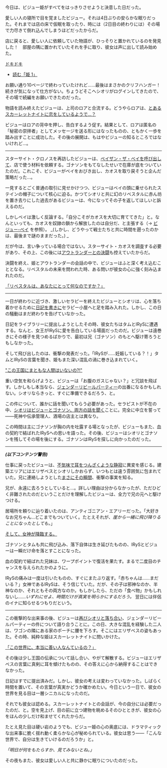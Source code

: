 <!-- title: 古石ビジュー -->
<!-- status: インブレッド -->

今日は、ビジュー姫がすべてをはっきりさせようと決意した日だった。

愛しい人の寝所で目を覚ましたビジュー。それは4日ぶりの安らかな眠りだった。それまでは店の床で仮眠を取ったり、時には（2日目の終わりには）その場で力尽きて倒れ込んでしまうほどだったからだ。

店に戻ると、愛しい人に依頼していた物語が、ひっそりと置かれているのを発見した！　部屋の隅に置かれていたそれを手に取り、彼女は声に出して読み始めた。

[ドキドキ](#embed:https://youtu.be/AwTYvoyB3Xo?t=515)

- [読む「姫 1」](#text:the-princess-1)

お願い通り10ページで終わっていたけれど……最後はまさかのクリフハンガー！　続きが気になって仕方がない。ちょうどそこへシオリがログインしてきたので、その場で続編をお願いできたのだった。

物語を読み終えたビジューは、上司のロアと合流する。どうやらロアは、[とあるスカーレットナイトに恋をしているようで…？](https://youtu.be/AwTYvoyB3Xo?t=3401)

ビジューはロアの背中を押し、告白するよう促す。結果として、ロアは匿名の「秘密の崇拝者」としてメッセージを送る形にはなったものの、ともかく一歩を踏み出すことに成功した。その後の展開は、もはやビジューの知るところではないけれど…。

---

スターサイト・クロノスを再訪したビジューは、[ペイザン・ザ・ベイを呼び出して](https://youtu.be/AwTYvoyB3Xo?t=7980)、店で使う材料を依頼する。ゴナソンをもてなしたせいで在庫が底をついていたのだ。これこそ、ビジューがベイをおびき出し、カオスを取り戻そうと企んだ策略だった…。

一見するとごく普通の取引に見せかけつつ、ビジューはベイの頭に乗せられたステインの帽子について核心に迫る。かつてシオリと共に幻のリベスタルに赤ん坊を置き去りにした過去があるビジューは、今になってその子を返してほしいと訴えるのだ。

しかしベイは激しく反論する。「自分こそがカオスを大切に育ててきた」と。なんといっても、カオスを奴隷の鎖から解放したのは自分だ、と主張する（→ [ビジュー-ベイ](#edge:bae-bijou) を参照）。 _(しかし、どうやって戦士たちと共に時間を遡ったのかは、最後まで謎のままだった。) _

だが今は、言い争っている場合ではない。スターサイト・カオスを調査する必要があり、その上、この後には[アウトランダーとの決闘](#node:outlander)も控えていたからだ。

決闘を終え、姫とアウトランダーの会話の中で、ビジューはふと深く考え込むこととなる。リベスタルの未来を問われた時、ある問いが彼女の心に強く刻み込まれたのだ。

[「リベスタルは、あなたにとって何なのですか？」](#embed:https://youtu.be/AwTYvoyB3Xo?t=11473)

---

一日が終わりに近づき、激しいセラピーを終えたビジューとシオリは、心を落ち着かせるために[日記を書きに](https://youtu.be/AwTYvoyB3Xo?t=19395)セラピー小屋へと足を踏み入れた。しかし、この日の騒動はまだ終わりを告げていなかった。

日記をライブラリーに提出しようとしたその時、彼女たちはタムとIRySに遭遇する。なんと、女王がIRySに愛を告白している場面だったのだ。ビジューは遠巻きにその様子を見つめるばかりで、最初は兄（ゴナソン）のもとへ駆け寄ろうともしなかった。

そして飛び出したのは、衝撃の発表だった。「IRySが……妊娠している？！」タムとIRySの言葉を聞き、姫もまた深い混乱の渦に巻き込まれていく。

["この王国にまともな人間はいないの?!"](#embed:https://youtu.be/AwTYvoyB3Xo?t=20720)

重い空気を和らげようと、ビジューは「お腹のガスじゃない？」と冗談を飛ばす。しかしもし本当なら、[ジェンダーリビールパーティー](https://youtu.be/AwTYvoyB3Xo?t=20922)の出番になるかもしれない。シオリならきっと、すぐに準備できるだろう、と。

この件について、誰かに話を聞いてもらう必要があった。セラピストが不在の中、[シオリはビジューとゴナソン、両方の話を聞く](https://youtu.be/AwTYvoyB3Xo?t=21122)ことに。完全に中立を誓って――死神や伝承管理人、酒場の店主とは異なり。

この時間は主にゴナソンが胸の内を吐露する場となったが、ビジューもまた、血の契約で結ばれたIRySへの思いを語った。その後、ビジューはシオリとゴナソンを残してその場を後にする。ゴナソンはIRySを探しに向かったのだった。

---

**_(以下コンテンツ警告)_**

仕事に戻ったビジューは、[不気味で耳をつんざくような静寂](https://youtu.be/AwTYvoyB3Xo?t=21666)に異変を感じる。建築エリアにはエリザベスとシオリしかおらず、いつもとは違う雰囲気に包まれていた。兄に連絡しようとした[まさにその瞬間](https://youtu.be/AwTYvoyB3Xo?t=21724)、衝撃の事実を知る。

兄が、永遠に去ろうとしていると…。詳しい理由は分からなかったが、ただひどく非難されたのだということだけを理解したビジューは、全力で兄の元へと駆けつける。

居場所を頼りに辿り着いたのは、アンティゴニアン・エアリーだった。「大好きなお兄ちゃん…どこまでもついていく。たとえそれが、*崖から一緒に飛び降りることになったとしても。*」

[そして、女神が降臨する。](#embed:https://youtu.be/AwTYvoyB3Xo?t=21847)

ゴナソンとタムも共に飛び込み、落下自体は生き延びたものの、IRySとビジューは一瞬だけ命を落とすことになった。

血の契約で結ばれた兄妹は、ワープポイントで復活を果たす。まるで二度目のチャンスを与えられたかのように。

IRySの痛みは一度は引いたものの、すぐにまたぶり返す。「赤ちゃんは……まだいる？」女神であるIRySは、そう信じていた。だが、その子は邪神なのか、半神なのか、それともその両方なのか。もしかしたら、ただの「食べ物」かもしれないし……_いずれにせよ、時間だけが真実を明らかにするだろう。_ 翌日には伴侶のイナに知らせるつもりだという。

---

この衝撃的な出来事の後、ビジューは[再びシオリと落ち合い](https://youtu.be/AwTYvoyB3Xo?t=22527)、ジェンダーリビールパーティーの件について語り合うことに。この日、大きな混乱を経験した二人は、ワゴンの隣にある家のポーチに腰を下ろす。そこにはエリザベスの姿もあった。その時、純粋な姫はスカーレットナイトに問いかけた。

[「この世界に、本当に善い人なんているの？」](https://youtu.be/AwTYvoyB3Xo?t=22748)

その後は少し王国の伝承について話し合い、やがて解散する。ビジューはエリザベスの言葉に真剣に耳を傾けたものの、その答えに心から納得することはできなかった。

日記はすでに提出済みだ。しかし、彼女の考えは変わっていなかった。しばらく時間を置いて、その言葉が真実かどうか確かめたい。今日という一日で、彼女の世界を見る目は一層シニカルになったのだ。

それでも彼女は認める。スカーレットナイトとの会話が、今の自分には必要だったのだ、と。空を見上げ、目の前に立つ建物を眺めるそのひとときが、彼女の心をほんの少しだけ和ませてくれたからだ。

たとえ見た目は硬い岩のようでも、ビジュー姫の心の奥底には、ドラマティックな出来事に脆く揺れ動く柔らかな心が秘められている。彼女は思う――「こんな世界で、自分は生きていけるのだろうか」と。

_「明日が何をもたらすか、見てみないとね。」_

その夜もまた、彼女は愛しい人と共に静かに眠りについたのだった。